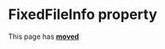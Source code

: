 # FixedFileInfo property

This page has [**moved**](https://lib-docs.delphidabbler.com/VerInfo/3/API/TPJVersionInfo-FixedFileInfo)